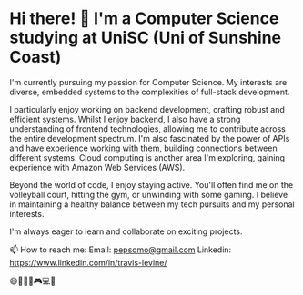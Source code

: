 
<!--
**SneakyPluto/SneakyPluto** is a ✨ _special_ ✨ repository because its `README.md` (this file) appears on your GitHub profile.

Here are some ideas to get you started:

- 🔭 I’m currently working on ...
- 🌱 I’m currently learning ...
- 👯 I’m looking to collaborate on ...
- 🤔 I’m looking for help with ...
- 💬 Ask me about ...
- 📫 How to reach me: ...
- 😄 Pronouns: ...
- ⚡ Fun fact: ...
-->

# Hi there! 👋 I'm a Computer Science studying at UniSC (Uni of Sunshine Coast)
I'm currently pursuing my passion for Computer Science.  My interests are diverse, embedded systems to the complexities of full-stack development.

I particularly enjoy working on backend development, crafting robust and efficient systems. Whilst I enjoy backend, I also have a strong understanding of frontend technologies, allowing me to contribute across the entire development spectrum.  I'm also fascinated by the power of APIs and have experience working with them, building connections between different systems.  Cloud computing is another area I'm exploring, gaining experience with Amazon Web Services (AWS).

Beyond the world of code, I enjoy staying active. You'll often find me on the volleyball court, hitting the gym, or unwinding with some gaming.  I believe in maintaining a healthy balance between my tech pursuits and my personal interests.

I'm always eager to learn and collaborate on exciting projects.

📫 How to reach me: 
Email: pepsomo@gmail.com
Linkedin: https://www.linkedin.com/in/travis-levine/


😄🏐🏋️‍♂️🎮💻🚀
